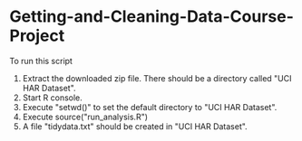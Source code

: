 Getting-and-Cleaning-Data-Course-Project
========================================
To run this script
1. Extract the downloaded zip file. There should be a directory called "UCI HAR Dataset".
2. Start R console.
3. Execute "setwd()" to set the default directory to "UCI HAR Dataset".
4. Execute source("run_analysis.R")
5. A file "tidydata.txt" should be created in "UCI HAR Dataset".
